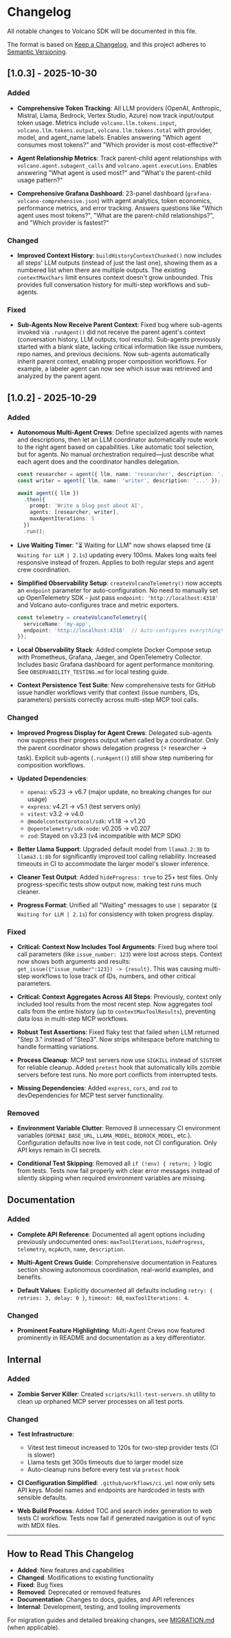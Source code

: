 # Changelog

All notable changes to Volcano SDK will be documented in this file.

The format is based on [Keep a Changelog](https://keepachangelog.com/en/1.0.0/),
and this project adheres to [Semantic Versioning](https://semver.org/spec/v2.0.0.html).

## [1.0.3] - 2025-10-30

### Added

- **Comprehensive Token Tracking**: All LLM providers (OpenAI, Anthropic, Mistral, Llama, Bedrock, Vertex Studio, Azure) now track input/output token usage. Metrics include `volcano.llm.tokens.input`, `volcano.llm.tokens.output`, `volcano.llm.tokens.total` with provider, model, and agent_name labels. Enables answering "Which agent consumes most tokens?" and "Which provider is most cost-effective?"

- **Agent Relationship Metrics**: Track parent-child agent relationships with `volcano.agent.subagent_calls` and `volcano.agent.executions`. Enables answering "What agent is used most?" and "What's the parent-child usage pattern?"

- **Comprehensive Grafana Dashboard**: 23-panel dashboard (`grafana-volcano-comprehensive.json`) with agent analytics, token economics, performance metrics, and error tracking. Answers questions like "Which agent uses most tokens?", "What are the parent-child relationships?", and "Which provider is fastest?"

### Changed

- **Improved Context History**: `buildHistoryContextChunked()` now includes all steps' LLM outputs (instead of just the last one), showing them as a numbered list when there are multiple outputs. The existing `contextMaxChars` limit ensures context doesn't grow unbounded. This provides full conversation history for multi-step workflows and sub-agents.

### Fixed

- **Sub-Agents Now Receive Parent Context**: Fixed bug where sub-agents invoked via `.runAgent()` did not receive the parent agent's context (conversation history, LLM outputs, tool results). Sub-agents previously started with a blank slate, lacking critical information like issue numbers, repo names, and previous decisions. Now sub-agents automatically inherit parent context, enabling proper composition workflows. For example, a labeler agent can now see which issue was retrieved and analyzed by the parent agent.

## [1.0.2] - 2025-10-29

### Added

- **Autonomous Multi-Agent Crews**: Define specialized agents with names and descriptions, then let an LLM coordinator automatically route work to the right agent based on capabilities. Like automatic tool selection, but for agents. No manual orchestration required—just describe what each agent does and the coordinator handles delegation.
  ```typescript
  const researcher = agent({ llm, name: 'researcher', description: '...' });
  const writer = agent({ llm, name: 'writer', description: '...' });
  
  await agent({ llm })
    .then({
      prompt: 'Write a blog post about AI',
      agents: [researcher, writer],
      maxAgentIterations: 5
    })
    .run();
  ```

- **Live Waiting Timer**: "⏳ Waiting for LLM" now shows elapsed time (`⏳ Waiting for LLM | 2.1s`) updating every 100ms. Makes long waits feel responsive instead of frozen. Applies to both regular steps and agent crew coordination.

- **Simplified Observability Setup**: `createVolcanoTelemetry()` now accepts an `endpoint` parameter for auto-configuration. No need to manually set up OpenTelemetry SDK - just pass `endpoint: 'http://localhost:4318'` and Volcano auto-configures trace and metric exporters.
  ```typescript
  const telemetry = createVolcanoTelemetry({
    serviceName: 'my-app',
    endpoint: 'http://localhost:4318'  // Auto-configures everything!
  });
  ```

- **Local Observability Stack**: Added complete Docker Compose setup with Prometheus, Grafana, Jaeger, and OpenTelemetry Collector. Includes basic Grafana dashboard for agent performance monitoring. See `OBSERVABILITY_TESTING.md` for local testing guide.

- **Context Persistence Test Suite**: New comprehensive tests for GitHub issue handler workflows verify that context (issue numbers, IDs, parameters) persists correctly across multi-step MCP tool calls.

### Changed

- **Improved Progress Display for Agent Crews**: Delegated sub-agents now suppress their progress output when called by a coordinator. Only the parent coordinator shows delegation progress (⚡ researcher → task). Explicit sub-agents (`.runAgent()`) still show step numbering for composition workflows.

- **Updated Dependencies**:
  - `openai`: v5.23 → v6.7 (major update, no breaking changes for our usage)
  - `express`: v4.21 → v5.1 (test servers only)
  - `vitest`: v3.2 → v4.0
  - `@modelcontextprotocol/sdk`: v1.18 → v1.20
  - `@opentelemetry/sdk-node`: v0.205 → v0.207
  - `zod`: Stayed on v3.23 (v4 incompatible with MCP SDK)

- **Better Llama Support**: Upgraded default model from `llama3.2:3b` to `llama3.1:8b` for significantly improved tool calling reliability. Increased timeouts in CI to accommodate the larger model's slower inference.

- **Cleaner Test Output**: Added `hideProgress: true` to 25+ test files. Only progress-specific tests show output now, making test runs much cleaner.

- **Progress Format**: Unified all "Waiting" messages to use `|` separator (`⏳ Waiting for LLM | 2.1s`) for consistency with token progress display.

### Fixed

- **Critical: Context Now Includes Tool Arguments**: Fixed bug where tool call parameters (like `issue_number: 123`) were lost across steps. Context now shows both arguments and results: `get_issue({"issue_number":123}) -> {result}`. This was causing multi-step workflows to lose track of IDs, numbers, and other critical parameters.

- **Critical: Context Aggregates Across All Steps**: Previously, context only included tool results from the most recent step. Now aggregates tool calls from the entire history (up to `contextMaxToolResults`), preventing data loss in multi-step MCP workflows.

- **Robust Test Assertions**: Fixed flaky test that failed when LLM returned "Step 3." instead of "Step3". Now strips whitespace before matching to handle formatting variations.

- **Process Cleanup**: MCP test servers now use `SIGKILL` instead of `SIGTERM` for reliable cleanup. Added `pretest` hook that automatically kills zombie servers before test runs. No more port conflicts from interrupted tests.

- **Missing Dependencies**: Added `express`, `cors`, and `zod` to devDependencies for MCP test server functionality.

### Removed

- **Environment Variable Clutter**: Removed 8 unnecessary CI environment variables (`OPENAI_BASE_URL`, `LLAMA_MODEL`, `BEDROCK_MODEL`, etc.). Configuration defaults now live in test code, not CI configuration. Only API keys remain in CI secrets.

- **Conditional Test Skipping**: Removed all `if (!env) { return; }` logic from tests. Tests now fail properly with clear error messages instead of silently skipping when required environment variables are missing.

## Documentation

### Added

- **Complete API Reference**: Documented all agent options including previously undocumented ones: `maxToolIterations`, `hideProgress`, `telemetry`, `mcpAuth`, `name`, `description`.

- **Multi-Agent Crews Guide**: Comprehensive documentation in Features section showing autonomous coordination, real-world examples, and benefits.

- **Default Values**: Explicitly documented all defaults including `retry: { retries: 3, delay: 0 }`, `timeout: 60`, `maxToolIterations: 4`.

### Changed

- **Prominent Feature Highlighting**: Multi-Agent Crews now featured prominently in README and documentation as a key differentiator.

## Internal

### Added

- **Zombie Server Killer**: Created `scripts/kill-test-servers.sh` utility to clean up orphaned MCP server processes on all test ports.

### Changed

- **Test Infrastructure**: 
  - Vitest test timeout increased to 120s for two-step provider tests (CI is slower)
  - Llama tests get 300s timeouts due to larger model size
  - Auto-cleanup runs before every test via `pretest` hook

- **CI Configuration Simplified**: `.github/workflows/ci.yml` now only sets API keys. Model names and endpoints are hardcoded in tests with sensible defaults.

- **Web Build Process**: Added TOC and search index generation to web tests CI workflow. Tests now fail if generated navigation is out of sync with MDX files.

---

## How to Read This Changelog

- **Added**: New features and capabilities
- **Changed**: Modifications to existing functionality  
- **Fixed**: Bug fixes
- **Removed**: Deprecated or removed features
- **Documentation**: Changes to docs, guides, and API references
- **Internal**: Development, testing, and tooling improvements

For migration guides and detailed breaking changes, see [MIGRATION.md](MIGRATION.md) (when applicable).

